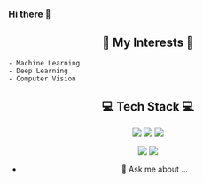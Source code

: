 ### Hi there 👋
## **<center>🌟 My Interests 🌟<center>** 
    - Machine Learning
    - Deep Learning
    - Computer Vision


## **<center>💻 Tech Stack 💻</center>** 
<center>
<img src="https://img.shields.io/badge/Python-3776AB?style=flat-square&logo=Python&logoColor=white"/></a> <img src="https://img.shields.io/badge/PyTorch-EE4C2C?style=flat-square&logo=PyTorch&logoColor=white"/></a> <img src="https://img.shields.io/badge/TensorFlow-FF6F00?style=flat-square&logo=TensorFlow&logoColor=white"/></a> 

<img src="https://img.shields.io/badge/OpenCV-5C3EE8?style=flat-square&logo=OpenCV&logoColor=white"/></a> <img src="https://img.shields.io/badge/Arduino-00979D?style=flat-square&logo=Arduino&logoColor=white"/></a>



- 💬 Ask me about ...

